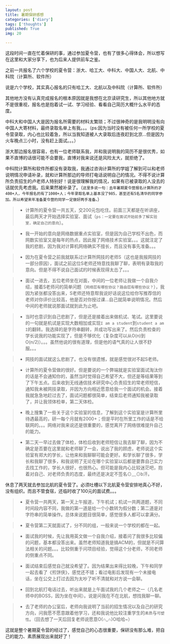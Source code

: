 ```yaml
---
layout: post
title: 暑期保研感想
categories: ['diary']
tags: ['thoughts']
published: True
img: 20

---
```


这段时间一直在忙着保研的事，通过参加夏令营，也有了很多心得体会，所以想写在这里和大家分享下，也为后来人提供前车之鉴。

之前一共报名了六个学校的夏令营：浙大、哈工大、中科大、中国人大、北航、中科院（计算所、软件所）

说是六个学校，其实真心报名的只有哈工大、北航以及中科院（计算所、软件所）

其他地方没有认真完成报名的根本原因就是我想在北京读研究生，所以其他地方就不是很重视，报名也是抱着试一试、学习经验、看看自己简历大概什么水平的态度。

中科大和中国人大是因为报名所需要的材料太繁琐；不过很神奇的是我明明没有向中国人大寄材料，最终录取名单上有我。。。（ps:因为当时没有被任何一所学校的夏令营录取，内心也比较着急，所以当我知道被人大录取后连夜赶到北京...但是因为火车晚点三小时，没有赶上面试。。。）

浙大那边报名很容易，也有一位老师联系我，并和我说明我的简历不是很优秀，如果不直博的话很可能不会要我，直博对我来说还是风险太大，就拒绝了。

中科院计算所和软件所都没有录取我，我通过咨询计算所的学姐了解到可以和老师说明情况申请补录，就和计算所那边的导师打电话说明自己的情况。不得不说计算所负责招生的卢老师人特别好！说是很理解我的情况，如果有已被录取的人没去的话就优先考虑我。后来果然被补录了。（`这里多说一句：去年暑期夏令营报名计算所的才400+人，今年报名的有了1000+人；今年录取名单上基本没了985，甚至还有5名清华的同学参加。所以希望来年准备夏令营的同学一定做好两手准备。`）

>	- 计算所的夏令营一共五天，交200元包吃住。前面三天都是在听讲座，最后两天才开始选择实验室、面试（`ps：一定要在面试开始前多了解实验室，确定自己的意向`）。

>	- 我一开始的意向是网络数据重点实验室，但是因为自己学校不出色，而网数实验室又是每年的热点，因此报了网络技术实验室。。。这就注定了我的悲剧，因为我对计算机网络确实不擅长，而且没有事先准备。。。

>	- 因为在夏令营之前我就联系过计算所网技的老师S（这也是我报网技的一部分原因），面试之前这位S老师还特意找我聊了聊，表明有录取我的意向。但是不得不说自己面试的时候表现得太怂了。。。

>	- 面试一进去，五位老师坐在对面，中间的一位老师让我做一个自我介绍，接着S老师问的简单问题（`网络层有哪些协议？路由层有哪些协议？`），我因为紧张都没答出来，S老师还特意帮我说好话说这位给你写推荐信的老师对你评价比较高，他是否对你授过课...自己就简单说明情况。然后中间的老师就说那面试就到此为止吧。

>	- 当时也意识到自己悲剧了，但是还是接着出来做机试、笔试。这里要说的一句就是机试是实现大数相加或实现`I am a student`到`student a am I`的翻转。我选择的是字符串翻转，并成功写出来了。然后负责检查的学长说我的功能实现了，但是不够优化（复杂度可以从O(n)到O(n/2)）。。。虽然他说的很有道理，但是他的语气真的让人很不舒服。。。

>	- 网技的面试就这么悲剧了。也没有很遗憾，就是感觉很对不起S老师。

>	- 计算所的夏令营做的很好。但是要说的一个弊端就是实验室面试淘汰你的话是不会通知你的，虽然当时觉得自己希望不大，但还是等结果等到了下午五点。后来收到无线通信技术研究中心负责招生的常老师短信，通知我未被网技录取，并因为方向相近愿意给我一个面试的机会。接着我就急急地赶过去了，面试问题都很简单，结束后老师通知我被录取了，并让我领体检单，第二天体检。

>	- 晚上搜集了一些关于这个实验室的信息，了解到这个实验室是计算所里待遇最高的，研一每个月就有2000+；但是平时在所里工作的话是不给联网的。。。网络对我来说还是很重要的，感觉离开了网络很难提升自己的能力。

>	- 第二天一早过去做了体检，体检后收到老师短信让我去聊了聊，因为不确定是否要在这里就和老师聊了一会，说出了我的顾虑，老师说这个实验室有郑大的学长，让他来和我聊聊可能会更好。和学长聊了很多，学长和我聊了很多，和我说明了无论在哪个实验室以后都是要靠自己实力去找工作的，学长人很好，也很热心。但可能是我内心比较迷茫吧，抱着对自己、对老师负责的态度，最终还是决定不签名⊙﹏⊙b汗。


休息了两天就去参加北航的夏令营了。必须吐槽以下北航夏令营安排地真心不好，没有组织。而且不管食宿，还临时收了100元的面试费。。。

>	- 夏令营一共两天，第一天上午报道，下午机试；机试一共两道题，不同时间段内容不同，我做的第一道是给一个小数转为假分数；第二道是对字符串的简单操作。总体来说题目很简单，感觉很多人都可以拿满分。

>	- 夏令营第二天就面试了，分不同的组，一般来说一个学校的都在一起。

>	- 面试我的时候，先让我用英文做一个自我介绍，接着问了我很多比较偏的问题，基本都没答出来。虽然老师知道我是搞ACM的，但就是不问算法相关的问题。。。比较侧重于问项目经验，觉得这个分老师，不同老师的侧重点不同。

>	- 面试结束后感觉自己就没希望了。因为结果出来得比较晚，下午和同学一起去看了《煎饼侠》，感觉还不错；看过电影后发现有一个未接电话，坐在公交上打过去因为太吵了听不清就和对方说一会聊。

>	- 回到北航打电话过去，听出来就是上午面试我的几个老师之一（几名老师中的BOSS，因为坐在中间）。说是问我在不在北航，想找我聊一聊。

>	- 去了老师的办公室后，老师向我说明了当前的招生情况以及自己的研究方向，问我愿不愿意跟着他学习，还和我说他比较注重学生的`素质`与`可塑性`。（回去想了一天后回复老师说愿意O(∩_∩)O哈哈~）

这就是整个暑期夏令营的经过了，感觉自己的心态很重要，保研没有那么难，把自己的能力、素质展现出来就好了！